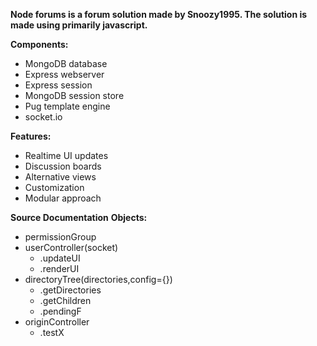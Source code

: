 **Node forums is a forum solution made by Snoozy1995. The solution is made using primarily javascript.**

**Components:**

* MongoDB database
* Express webserver
* Express session
* MongoDB session store
* Pug template engine
* socket.io

**Features:**

* Realtime UI updates
* Discussion boards
* Alternative views
* Customization
* Modular approach


**Source Documentation**
**Objects:**

* permissionGroup
* userController(socket)
  * .updateUI
  * .renderUI
* directoryTree(directories,config={})
  * .getDirectories
  * .getChildren
  * .pendingF
* originController
  * .testX